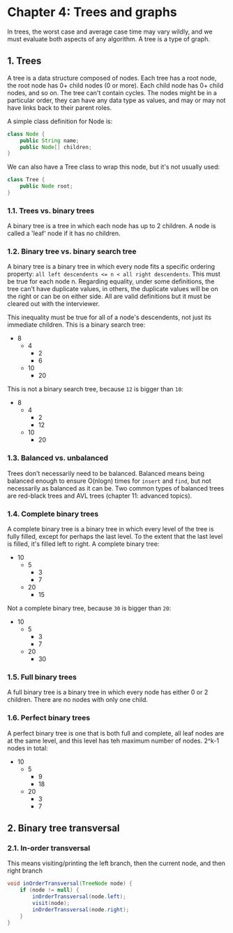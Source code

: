 # Chapter 4: Trees and graphs

In trees, the worst case and average case time may vary wildly, and we must evaluate both aspects of any algorithm. A tree is a type of graph.

## 1. Trees

A tree is a data structure composed of nodes. Each tree has a root node, the root node has 0+ child nodes (0 or more). Each child node has 0+ child nodes, and so on. The tree can't contain cycles. The nodes might be in a particular order, they can have any data type as values, and may or may not have links back to their parent roles.

A simple class definition for Node is:

```java
class Node {
    public String name;
    public Node[] children;
}
```

We can also have a Tree class to wrap this node, but it's not usually used:

```java
class Tree {
    public Node root;
}
```

### 1.1. Trees vs. binary trees

A binary tree is a tree in which each node has up to 2 children. A node is called a 'leaf' node if it has no children.

### 1.2. Binary tree vs. binary search tree

A binary tree is a binary tree in which every node fits a specific ordering property: `all left descendents <= n < all right descendents`. This must be true for each node n. Regarding equality, under some definitions, the tree can't have duplicate values, in others, the duplicate values will be on the right or can be on either side. All are valid definitions but it must be cleared out with the interviewer.

This inequality must be true for all of a node's descendents, not just its immediate children. This is a binary search tree:

* 8
  * 4
    * 2
    * 6
  * 10
    * 20

This is not a binary search tree, because `12` is bigger than `10`:

* 8
  * 4
    * 2
    * 12
  * 10
    * 20

### 1.3. Balanced vs. unbalanced

Trees don't necessarily need to be balanced. Balanced means being balanced enough to ensure O(nlogn) times for `insert` and `find`, but not necessarily as balanced as it can be. Two common types of balanced trees are red-black trees and AVL trees (chapter 11: advanced topics).

### 1.4. Complete binary trees

A complete binary tree is a binary tree in which every level of the tree is fully filled, except for perhaps the last level. To the extent that the last level is filled, it's filled left to right. A complete binary tree:

* 10
  * 5
    * 3
    * 7
  * 20
    * 15

Not a complete binary tree, because `30` is bigger than `20`:

* 10
  * 5
    * 3
    * 7
  * 20
    * 30

### 1.5. Full binary trees

A full binary tree is a binary tree in which every node has either 0 or 2 children. There are no nodes with only one child.

### 1.6. Perfect binary trees

A perfect binary tree is one that is both full and complete, all leaf nodes are at the same level, and this level has teh maximum number of nodes. 2^k-1 nodes in total:

* 10
  * 5
    * 9
    * 18
  * 20
    * 3
    * 7

## 2. Binary tree transversal

### 2.1. In-order transversal

This means visiting/printing the left branch, then the current node, and then right branch

```java
void inOrderTransversal(TreeNode node) {
    if (node != null) {
        inOrderTransversal(node.left);
        visit(node);
        inOrderTransversal(node.right);
    }
}
```
